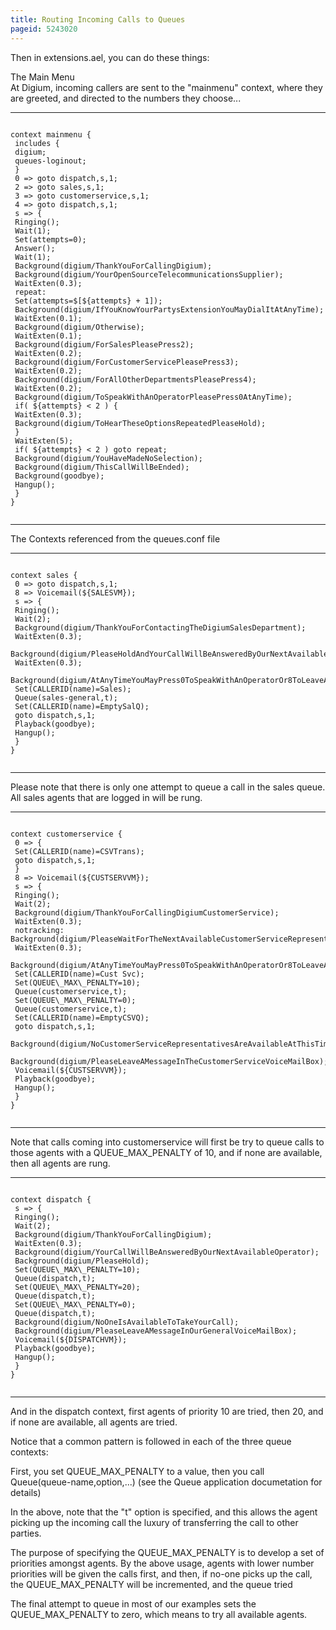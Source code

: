 ```yaml
---
title: Routing Incoming Calls to Queues
pageid: 5243020
---
```


Then in extensions.ael, you can do these things:

The Main Menu  
 At Digium, incoming callers are sent to the "mainmenu" context, where they are greeted, and directed to the numbers they choose...




---

  
  


```

context mainmenu {
 includes {
 digium;
 queues-loginout;
 }
 0 => goto dispatch,s,1; 
 2 => goto sales,s,1;
 3 => goto customerservice,s,1;
 4 => goto dispatch,s,1;
 s => {
 Ringing();
 Wait(1);
 Set(attempts=0); 
 Answer(); 
 Wait(1); 
 Background(digium/ThankYouForCallingDigium);
 Background(digium/YourOpenSourceTelecommunicationsSupplier); 
 WaitExten(0.3);
 repeat: 
 Set(attempts=$[${attempts} + 1]); 
 Background(digium/IfYouKnowYourPartysExtensionYouMayDialItAtAnyTime); 
 WaitExten(0.1);
 Background(digium/Otherwise); 
 WaitExten(0.1); 
 Background(digium/ForSalesPleasePress2); 
 WaitExten(0.2);
 Background(digium/ForCustomerServicePleasePress3); 
 WaitExten(0.2);
 Background(digium/ForAllOtherDepartmentsPleasePress4); 
 WaitExten(0.2); 
 Background(digium/ToSpeakWithAnOperatorPleasePress0AtAnyTime); 
 if( ${attempts} < 2 ) { 
 WaitExten(0.3); 
 Background(digium/ToHearTheseOptionsRepeatedPleaseHold);
 }
 WaitExten(5);
 if( ${attempts} < 2 ) goto repeat; 
 Background(digium/YouHaveMadeNoSelection); 
 Background(digium/ThisCallWillBeEnded); 
 Background(goodbye); 
 Hangup(); 
 } 
}


```



---


The Contexts referenced from the queues.conf file




---

  
  


```

context sales {
 0 => goto dispatch,s,1;
 8 => Voicemail(${SALESVM});
 s => {
 Ringing();
 Wait(2); 
 Background(digium/ThankYouForContactingTheDigiumSalesDepartment); 
 WaitExten(0.3); 
 Background(digium/PleaseHoldAndYourCallWillBeAnsweredByOurNextAvailableSalesRepresentative); 
 WaitExten(0.3); 
 Background(digium/AtAnyTimeYouMayPress0ToSpeakWithAnOperatorOr8ToLeaveAMessage); 
 Set(CALLERID(name)=Sales); 
 Queue(sales-general,t); 
 Set(CALLERID(name)=EmptySalQ); 
 goto dispatch,s,1; 
 Playback(goodbye); 
 Hangup(); 
 } 
}


```



---


Please note that there is only one attempt to queue a call in the sales queue. All sales agents that are logged in will be rung.




---

  
  


```

context customerservice { 
 0 => {
 Set(CALLERID(name)=CSVTrans); 
 goto dispatch,s,1; 
 } 
 8 => Voicemail(${CUSTSERVVM}); 
 s => {
 Ringing(); 
 Wait(2); 
 Background(digium/ThankYouForCallingDigiumCustomerService); 
 WaitExten(0.3); 
 notracking: Background(digium/PleaseWaitForTheNextAvailableCustomerServiceRepresentative); 
 WaitExten(0.3); 
 Background(digium/AtAnyTimeYouMayPress0ToSpeakWithAnOperatorOr8ToLeaveAMessage); 
 Set(CALLERID(name)=Cust Svc); 
 Set(QUEUE\_MAX\_PENALTY=10); 
 Queue(customerservice,t);
 Set(QUEUE\_MAX\_PENALTY=0); 
 Queue(customerservice,t); 
 Set(CALLERID(name)=EmptyCSVQ); 
 goto dispatch,s,1; 
 Background(digium/NoCustomerServiceRepresentativesAreAvailableAtThisTime); 
 Background(digium/PleaseLeaveAMessageInTheCustomerServiceVoiceMailBox); 
 Voicemail(${CUSTSERVVM}); 
 Playback(goodbye); 
 Hangup(); 
 } 
}


```



---


Note that calls coming into customerservice will first be try to queue calls to those agents with a QUEUE\_MAX\_PENALTY of 10, and if none are available, then all agents are rung.




---

  
  


```

context dispatch {
 s => {
 Ringing();
 Wait(2); 
 Background(digium/ThankYouForCallingDigium); 
 WaitExten(0.3);
 Background(digium/YourCallWillBeAnsweredByOurNextAvailableOperator); 
 Background(digium/PleaseHold); 
 Set(QUEUE\_MAX\_PENALTY=10);
 Queue(dispatch,t); 
 Set(QUEUE\_MAX\_PENALTY=20); 
 Queue(dispatch,t); 
 Set(QUEUE\_MAX\_PENALTY=0);
 Queue(dispatch,t);
 Background(digium/NoOneIsAvailableToTakeYourCall); 
 Background(digium/PleaseLeaveAMessageInOurGeneralVoiceMailBox);
 Voicemail(${DISPATCHVM}); 
 Playback(goodbye); 
 Hangup(); 
 }
}


```



---


And in the dispatch context, first agents of priority 10 are tried, then 20, and if none are available, all agents are tried.

Notice that a common pattern is followed in each of the three queue contexts:

First, you set QUEUE\_MAX\_PENALTY to a value, then you call Queue(queue-name,option,...) (see the Queue application documetation for details)

In the above, note that the "t" option is specified, and this allows the agent picking up the incoming call the luxury of transferring the call to other parties.

The purpose of specifying the QUEUE\_MAX\_PENALTY is to develop a set of priorities amongst agents. By the above usage, agents with lower number priorities will be given the calls first, and then, if no-one picks up the call, the QUEUE\_MAX\_PENALTY will be incremented, and the queue tried   


The final attempt to queue in most of our examples sets the QUEUE\_MAX\_PENALTY to zero, which means to try all available agents.

